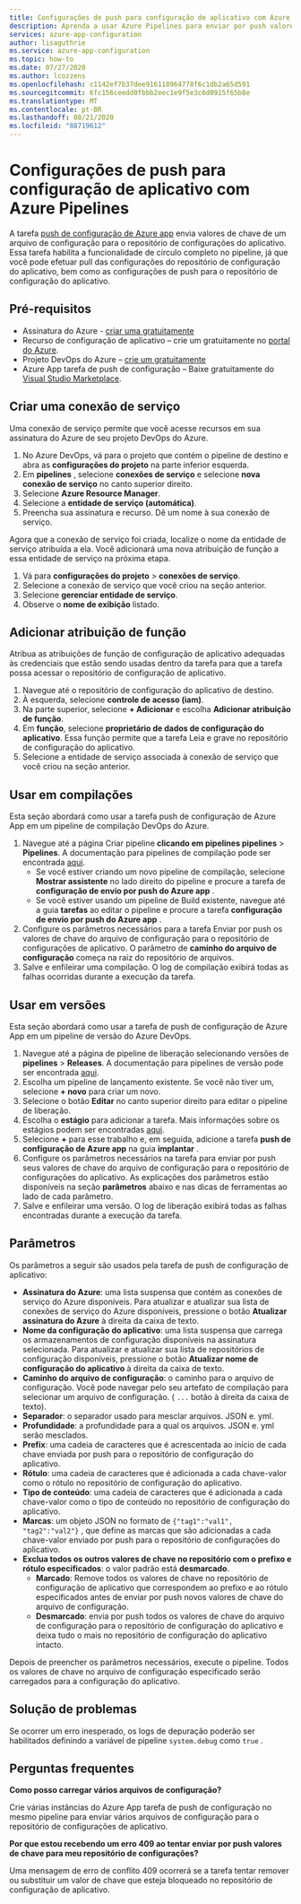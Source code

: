 ```yaml
---
title: Configurações de push para configuração de aplicativo com Azure Pipelines
description: Aprenda a usar Azure Pipelines para enviar por push valores de chave para um repositório de configuração de aplicativo
services: azure-app-configuration
author: lisaguthrie
ms.service: azure-app-configuration
ms.topic: how-to
ms.date: 07/27/2020
ms.author: lcozzens
ms.openlocfilehash: c1142ef7b37dee916118964778f6c1db2a65d591
ms.sourcegitcommit: 6fc156ceedd0fbbb2eec1e9f5e3c6d0915f65b8e
ms.translationtype: MT
ms.contentlocale: pt-BR
ms.lasthandoff: 08/21/2020
ms.locfileid: "88719612"
---
```

# <a name="push-settings-to-app-configuration-with-azure-pipelines"></a>Configurações de push para configuração de aplicativo com Azure Pipelines

A tarefa [push de configuração de Azure app](https://marketplace.visualstudio.com/items?itemName=AzureAppConfiguration.azure-app-configuration-task-push) envia valores de chave de um arquivo de configuração para o repositório de configurações do aplicativo. Essa tarefa habilita a funcionalidade de círculo completo no pipeline, já que você pode efetuar pull das configurações do repositório de configuração do aplicativo, bem como as configurações de push para o repositório de configuração do aplicativo.

## <a name="prerequisites"></a>Pré-requisitos

- Assinatura do Azure - [criar uma gratuitamente](https://azure.microsoft.com/free/)
- Recurso de configuração de aplicativo – crie um gratuitamente no [portal do Azure](https://portal.azure.com).
- Projeto DevOps do Azure – [crie um gratuitamente](https://go.microsoft.com/fwlink/?LinkId=2014881)
- Azure App tarefa de push de configuração – Baixe gratuitamente do [Visual Studio Marketplace](https://marketplace.visualstudio.com/items?itemName=AzureAppConfiguration.azure-app-configuration-task-push#:~:text=Navigate%20to%20the%20Tasks%20tab,the%20Azure%20App%20Configuration%20instance.).

## <a name="create-a-service-connection"></a>Criar uma conexão de serviço

Uma conexão de serviço permite que você acesse recursos em sua assinatura do Azure de seu projeto DevOps do Azure.

1. No Azure DevOps, vá para o projeto que contém o pipeline de destino e abra as **configurações do projeto** na parte inferior esquerda.
1. Em **pipelines** , selecione **conexões de serviço** e selecione **nova conexão de serviço** no canto superior direito.
1. Selecione **Azure Resource Manager**.
1. Selecione a **entidade de serviço (automática)**.
1. Preencha sua assinatura e recurso. Dê um nome à sua conexão de serviço.

Agora que a conexão de serviço foi criada, localize o nome da entidade de serviço atribuída a ela. Você adicionará uma nova atribuição de função a essa entidade de serviço na próxima etapa.

1. Vá para **configurações do projeto**  >  **conexões de serviço**.
1. Selecione a conexão de serviço que você criou na seção anterior.
1. Selecione **gerenciar entidade de serviço**.
1. Observe o **nome de exibição** listado.

## <a name="add-role-assignment"></a>Adicionar atribuição de função

Atribua as atribuições de função de configuração de aplicativo adequadas às credenciais que estão sendo usadas dentro da tarefa para que a tarefa possa acessar o repositório de configuração de aplicativo.

1. Navegue até o repositório de configuração do aplicativo de destino. 
1. À esquerda, selecione **controle de acesso (iam)**.
1. Na parte superior, selecione **+ Adicionar** e escolha **Adicionar atribuição de função**.
1. Em **função**, selecione **proprietário de dados de configuração do aplicativo**. Essa função permite que a tarefa Leia e grave no repositório de configuração do aplicativo. 
1. Selecione a entidade de serviço associada à conexão de serviço que você criou na seção anterior.
  
## <a name="use-in-builds"></a>Usar em compilações

Esta seção abordará como usar a tarefa push de configuração de Azure App em um pipeline de compilação DevOps do Azure.

1. Navegue até a página Criar pipeline **clicando em pipelines pipelines**  >  **Pipelines**. A documentação para pipelines de compilação pode ser encontrada [aqui](https://docs.microsoft.com/azure/devops/pipelines/create-first-pipeline?view=azure-devops&tabs=tfs-2018-2).
      - Se você estiver criando um novo pipeline de compilação, selecione **Mostrar assistente** no lado direito do pipeline e procure a tarefa de **configuração de envio por push do Azure app** .
      - Se você estiver usando um pipeline de Build existente, navegue até a guia **tarefas** ao editar o pipeline e procure a tarefa **configuração de envio por push do Azure app** .
2. Configure os parâmetros necessários para a tarefa Enviar por push os valores de chave do arquivo de configuração para o repositório de configurações de aplicativo. O parâmetro de **caminho do arquivo de configuração** começa na raiz do repositório de arquivos.
3. Salve e enfileirar uma compilação. O log de compilação exibirá todas as falhas ocorridas durante a execução da tarefa.

## <a name="use-in-releases"></a>Usar em versões

Esta seção abordará como usar a tarefa de push de configuração de Azure App em um pipeline de versão do Azure DevOps.

1. Navegue até a página de pipeline de liberação selecionando versões de **pipelines**  >  **Releases**. A documentação para pipelines de versão pode ser encontrada [aqui](https://docs.microsoft.com/azure/devops/pipelines/release?view=azure-devops).
1. Escolha um pipeline de lançamento existente. Se você não tiver um, selecione **+ novo** para criar um novo.
1. Selecione o botão **Editar** no canto superior direito para editar o pipeline de liberação.
1. Escolha o **estágio** para adicionar a tarefa. Mais informações sobre os estágios podem ser encontradas [aqui](https://docs.microsoft.com/azure/devops/pipelines/release/environments?view=azure-devops).
1. Selecione **+** para esse trabalho e, em seguida, adicione a tarefa **push de configuração de Azure app** na guia **implantar** .
1. Configure os parâmetros necessários na tarefa para enviar por push seus valores de chave do arquivo de configuração para o repositório de configurações do aplicativo. As explicações dos parâmetros estão disponíveis na seção **parâmetros** abaixo e nas dicas de ferramentas ao lado de cada parâmetro.
1. Salve e enfileirar uma versão. O log de liberação exibirá todas as falhas encontradas durante a execução da tarefa.

## <a name="parameters"></a>Parâmetros

Os parâmetros a seguir são usados pela tarefa de push de configuração de aplicativo:

- **Assinatura do Azure**: uma lista suspensa que contém as conexões de serviço do Azure disponíveis. Para atualizar e atualizar sua lista de conexões de serviço do Azure disponíveis, pressione o botão **Atualizar assinatura do Azure** à direita da caixa de texto.
- **Nome da configuração do aplicativo**: uma lista suspensa que carrega os armazenamentos de configuração disponíveis na assinatura selecionada. Para atualizar e atualizar sua lista de repositórios de configuração disponíveis, pressione o botão **Atualizar nome de configuração do aplicativo** à direita da caixa de texto.
- **Caminho do arquivo de configuração**: o caminho para o arquivo de configuração. Você pode navegar pelo seu artefato de compilação para selecionar um arquivo de configuração. ( `...` botão à direita da caixa de texto).
- **Separador**: o separador usado para mesclar arquivos. JSON e. yml.
- **Profundidade**: a profundidade para a qual os arquivos. JSON e. yml serão mesclados.
- **Prefix**: uma cadeia de caracteres que é acrescentada ao início de cada chave enviada por push para o repositório de configuração do aplicativo.
- **Rótulo**: uma cadeia de caracteres que é adicionada a cada chave-valor como o rótulo no repositório de configuração do aplicativo.
- **Tipo de conteúdo**: uma cadeia de caracteres que é adicionada a cada chave-valor como o tipo de conteúdo no repositório de configuração do aplicativo.
- **Marcas**: um objeto JSON no formato de `{"tag1":"val1", "tag2":"val2"}` , que define as marcas que são adicionadas a cada chave-valor enviado por push para o repositório de configurações do aplicativo.
- **Exclua todos os outros valores de chave no repositório com o prefixo e rótulo especificados**: o valor padrão está **desmarcado**.
  - **Marcado**: Remove todos os valores de chave no repositório de configuração de aplicativo que correspondem ao prefixo e ao rótulo especificados antes de enviar por push novos valores de chave do arquivo de configuração.
  - **Desmarcado**: envia por push todos os valores de chave do arquivo de configuração para o repositório de configuração do aplicativo e deixa tudo o mais no repositório de configuração do aplicativo intacto.

Depois de preencher os parâmetros necessários, execute o pipeline. Todos os valores de chave no arquivo de configuração especificado serão carregados para a configuração do aplicativo.

## <a name="troubleshooting"></a>Solução de problemas

Se ocorrer um erro inesperado, os logs de depuração poderão ser habilitados definindo a variável de pipeline `system.debug` como `true` .

## <a name="faq"></a>Perguntas frequentes

**Como posso carregar vários arquivos de configuração?**

Crie várias instâncias do Azure App tarefa de push de configuração no mesmo pipeline para enviar vários arquivos de configuração para o repositório de configurações de aplicativo.

**Por que estou recebendo um erro 409 ao tentar enviar por push valores de chave para meu repositório de configurações?**

Uma mensagem de erro de conflito 409 ocorrerá se a tarefa tentar remover ou substituir um valor de chave que esteja bloqueado no repositório de configuração de aplicativo.
